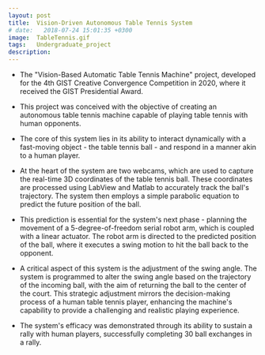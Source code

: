 ```yaml
---
layout: post
title:  Vision-Driven Autonomous Table Tennis System
# date:   2018-07-24 15:01:35 +0300
image:  TableTennis.gif
tags:   Undergraduate_project
description: 
---
```


* The "Vision-Based Automatic Table Tennis Machine" project, developed for the 4th GIST Creative Convergence Competition in 2020, where it received the GIST Presidential Award. 

* This project was conceived with the objective of creating an autonomous table tennis machine capable of playing table tennis with human opponents. 

* The core of this system lies in its ability to interact dynamically with a fast-moving object - the table tennis ball - and respond in a manner akin to a human player.

* At the heart of the system are two webcams, which are used to capture the real-time 3D coordinates of the table tennis ball. These coordinates are processed using LabView and Matlab to accurately track the ball's trajectory. The system then employs a simple parabolic equation to predict the future position of the ball. 

* This prediction is essential for the system's next phase - planning the movement of a 5-degree-of-freedom serial robot arm, which is coupled with a linear actuator. The robot arm is directed to the predicted position of the ball, where it executes a swing motion to hit the ball back to the opponent.

* A critical aspect of this system is the adjustment of the swing angle. The system is programmed to alter the swing angle based on the trajectory of the incoming ball, with the aim of returning the ball to the center of the court. This strategic adjustment mirrors the decision-making process of a human table tennis player, enhancing the machine's capability to provide a challenging and realistic playing experience. 

* The system's efficacy was demonstrated through its ability to sustain a rally with human players, successfully completing 30 ball exchanges in a rally.